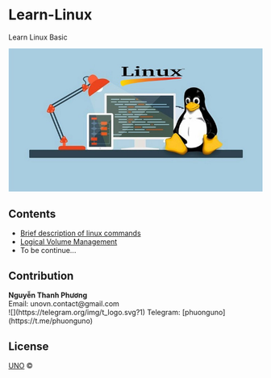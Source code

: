 # Learn-Linux
Learn Linux Basic

<p align="center">
    <a href="https://github.com/phuonguno98/Learn-Linux">	
        <img src="img/linux-cover.jpg" alt="Learn Linux Basic">
    </a>
</p>


## Contents

* [Brief description of linux commands ](content/Linux-command-en.md)
* [Logical Volume Management](content/Linux-LVM-vi.md)
* To be continue...

## Contribution
<div><b>Nguyễn Thanh Phương</b></div>
Email: unovn.contact@gmail.com
</br>
![](https://telegram.org/img/t_logo.svg?1) Telegram: [phuonguno](https://t.me/phuonguno)

## License

[UNO](LICENSE.md) &copy;

